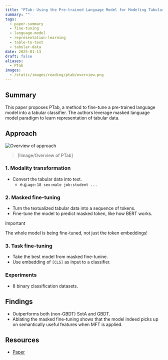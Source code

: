 ```yaml
---
title: "PTab: Using the Pre-trained Language Model for Modeling Tabular Data"
summary: ""
tags:
  - paper-summary
  - fine-tuning
  - language-model
  - representation-learning
  - table-to-text
  - tabular-data
date: 2025-01-13
draft: false
aliases:
  - PTab
images:
  - /static/images/reading/ptab/overview.png
---
```


## Summary

This paper proposes PTab, a method to fine-tune a pre-trained language model into a tabular classifier. The authors leverage masked language model paradigm to learn representation of tabular data.

## Approach

![Overview of approach](/static/images/reading/ptab/overview.png)

> [!image/Overview of PTab]

### 1. Modality transformation

- Convert the tabular data into text.
  - e.g.`age:18 sex:male job:student ...`

### 2. Masked fine-tuning

- Turn the textualized tabular data into a sequence of tokens.
- Fine-tune the model to predict masked token, like how BERT works.

> [!important]
> The whole model is being fine-tuned, not just the token embeddings!

### 3. Task fine-tuning

- Take the best model from masked fine-tunine.
- Use embedding of `[CLS]` as input to a classifier.

### Experiments

- 8 binary classification datasets.

## Findings

- Outperforms both (non-GBDT) SotA and GBDT.
- Ablating the masked fine-tuning shows that the model indeed picks up on semantically useful features when MFT is applied.

## Resources

- [Paper](https://arxiv.org/abs/2209.08060)

